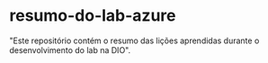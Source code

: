 # resumo-do-lab-azure
 "Este repositório contém o resumo das lições aprendidas durante o desenvolvimento do lab na DIO".
